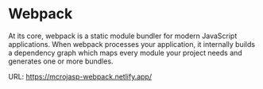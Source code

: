 # Webpack

At its core, webpack is a static module bundler for modern JavaScript applications. When webpack processes your application, it internally builds a dependency graph which maps every module your project needs and generates one or more bundles.

URL: https://mcrojasp-webpack.netlify.app/